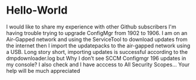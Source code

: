 # Hello-World
I would like to share my experience with other Github subscribers
I'm having trouble trying to upgrade ConfigMgr from 1902 to 1906. I am on an Air-Gapped network and using the ServiceTool to download updates from the internet then I import the updatepacks to the air-gapped network using a USB. Long story short, importing updates is successful according to the dmpdownloader.log but Why I don’t see SCCM Configmgr 196 updates in my console? I also check and I have acccess to All Security Scopes... Your help will be much appreciated
